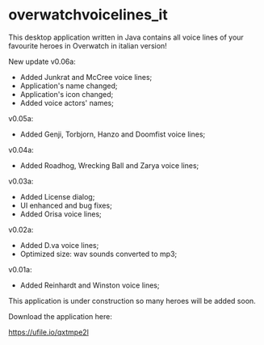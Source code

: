 # overwatchvoicelines_it
This desktop application written in Java contains all voice lines of your favourite heroes in Overwatch in italian version!

New update v0.06a:
- Added Junkrat and McCree voice lines;
- Application's name changed;
- Application's icon changed;
- Added voice actors' names;

v0.05a:
- Added Genji, Torbjorn, Hanzo and Doomfist voice lines;

v0.04a:
- Added Roadhog, Wrecking Ball and Zarya voice lines;

v0.03a:
- Added License dialog;
- UI enhanced and bug fixes;
- Added Orisa voice lines;

v0.02a:
- Added D.va voice lines;
- Optimized size: wav sounds converted to mp3;


v0.01a:
- Added Reinhardt and Winston voice lines;

This application is under construction so many heroes will be added soon.

Download the application here:

https://ufile.io/qxtmpe2l
